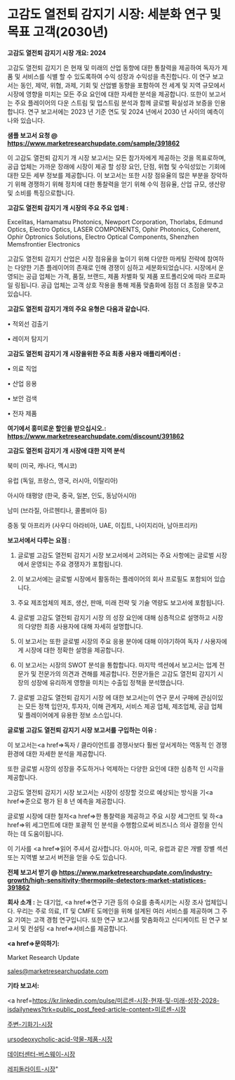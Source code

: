# 고감도 열전퇴 감지기 시장: 세분화 연구 및 목표 고객(2030년)

<strong>고감도 열전퇴 감지기 시장 개요: 2024</strong>

고감도 열전퇴 감지기 은 현재 및 미래의 산업 동향에 대한 통찰력을 제공하여 독자가 제품 및 서비스를 식별 할 수 있도록하여 수익 성장과 수익성을 촉진합니다. 이 연구 보고서는 동인, 제약, 위협, 과제, 기회 및 산업별 동향을 포함하여 전 세계 및 지역 규모에서 시장에 영향을 미치는 모든 주요 요인에 대한 자세한 분석을 제공합니다. 또한이 보고서는 주요 플레이어의 다운 스트림 및 업스트림 분석과 함께 글로벌 확실성과 보증을 인용합니다. 연구 보고서에는 2023 년 기준 연도 및 2024 년에서 2030 년 사이의 예측이 나와 있습니다.



<strong>샘플 보고서 요청 @ <a href=https://www.marketresearchupdate.com/sample/391862>https://www.marketresearchupdate.com/sample/391862</a></strong>

이 고감도 열전퇴 감지기 개 시장 보고서는 모든 참가자에게 제공하는 것을 목표로하며, 공급 업체는 가까운 장래에 시장이 제공 할 성장 요인, 단점, 위협 및 수익성있는 기회에 대한 모든 세부 정보를 제공합니다. 이 보고서는 또한 시장 점유율의 많은 부분을 장악하기 위해 경쟁하기 위해 정치에 대한 통찰력을 얻기 위해 수익 점유율, 산업 규모, 생산량 및 소비를 특징으로합니다.



<strong>고감도 열전퇴 감지기 개 시장의 주요 주요 업체 :</strong>

Excelitas, Hamamatsu Photonics, Newport Corporation, Thorlabs, Edmund Optics, Electro Optics, LASER COMPONENTS, Ophir Photonics, Coherent, Ophir Optronics Solutions, Electro Optical Components, Shenzhen Memsfrontier Electronics

고감도 열전퇴 감지기 산업은 시장 점유율을 높이기 위해 다양한 마케팅 전략에 참여하는 다양한 기존 플레이어의 존재로 인해 경쟁이 심하고 세분화되었습니다. 시장에서 운영되는 공급 업체는 가격, 품질, 브랜드, 제품 차별화 및 제품 포트폴리오에 따라 프로파일 링됩니다. 공급 업체는 고객 상호 작용을 통해 제품 맞춤화에 점점 더 초점을 맞추고 있습니다.



<strong>고감도 열전퇴 감지기 개의 주요 유형은 다음과 같습니다.</strong>

• 적외선 검출기

• 레이저 탐지기



<strong>고감도 열전퇴 감지기 개 시장을위한 주요 최종 사용자 애플리케이션 :</strong>

• 의료 직업

• 산업 응용

• 보안 검색

• 전자 제품



<strong>여기에서 흥미로운 할인을 받으십시오.: <a href=https://www.marketresearchupdate.com/discount/391862>https://www.marketresearchupdate.com/discount/391862</a></strong>



<strong>고감도 열전퇴 감지기 개 시장에 대한 지역 분석</strong>

북미 (미국, 캐나다, 멕시코)

유럽 (독일, 프랑스, 영국, 러시아, 이탈리아)

아시아 태평양 (한국, 중국, 일본, 인도, 동남아시아)

남미 (브라질, 아르헨티나, 콜롬비아 등)

중동 및 아프리카 (사우디 아라비아, UAE, 이집트, 나이지리아, 남아프리카)



<strong>보고서에서 다루는 요점 :</strong>

1. 글로벌 고감도 열전퇴 감지기 시장 보고서에서 고려되는 주요 사항에는 글로벌 시장에서 운영되는 주요 경쟁자가 포함됩니다.

2. 이 보고서에는 글로벌 시장에서 활동하는 플레이어의 회사 프로필도 포함되어 있습니다.

3. 주요 제조업체의 제조, 생산, 판매, 미래 전략 및 기술 역량도 보고서에 포함됩니다.

4. 글로벌 고감도 열전퇴 감지기 시장 의 성장 요인에 대해 심층적으로 설명하고 시장의 다양한 최종 사용자에 대해 자세히 설명합니다.

5. 이 보고서는 또한 글로벌 시장의 주요 응용 분야에 대해 이야기하여 독자 / 사용자에게 시장에 대한 정확한 설명을 제공합니다.

6. 이 보고서는 시장의 SWOT 분석을 통합합니다. 마지막 섹션에서 보고서는 업계 전문가 및 전문가의 의견과 견해를 제공합니다. 전문가들은 고감도 열전퇴 감지기 시장의 성장에 유리하게 영향을 미치는 수출입 정책을 분석했습니다.

7. 글로벌 고감도 열전퇴 감지기 시장 에 대한 보고서는이 연구 문서 구매에 관심이있는 모든 정책 입안자, 투자자, 이해 관계자, 서비스 제공 업체, 제조업체, 공급 업체 및 플레이어에게 유용한 정보 소스입니다.



<strong>글로벌 고감도 열전퇴 감지기 시장 보고서를 구입하는 이유 :</strong>

이 보고서는<a href=>독자 / 클</a>라이언트를 경쟁사보다 훨씬 앞서게하는 역동적 인 경쟁 환경에 대한 자세한 분석을 제공합니다.

또한 글로벌 시장의 성장을 주도하거나 억제하는 다양한 요인에 대한 심층적 인 시각을 제공합니다.

고감도 열전퇴 감지기 시장 보고서는 시장이 성장할 것으로 예상되는 방식을 기<a href=>준으로</a> 평가 된 8 년 예측을 제공합니다.

글로벌 시장에 대한 철저<a href=>한 통찰력</a>을 제공하고 주요 시장 세그먼트 및 하<a href=>위 세그</a>먼트에 대한 포괄적 인 분석을 수행함으로써 비즈니스 의사 결정을 인식하는 데 도움이됩니다.

이 기사를 <a href=>읽어 주</a>셔서 감사합니다. 아시아, 미국, 유럽과 같은 개별 장별 섹션 또는 지역별 보고서 버전을 얻을 수도 있습니다.



<strong>전체 보고서 받기 @ <a href=https://www.marketresearchupdate.com/industry-growth/high-sensitivity-thermopile-detectors-market-statistices-391862>https://www.marketresearchupdate.com/industry-growth/high-sensitivity-thermopile-detectors-market-statistices-391862</a></strong>



<strong>회사 소개 :</strong>
는 대기업, <a href=>연구 기</a>관 등의 수요를 충족시키는 시장 조사 업체입니다. 우리는 주로 의료, IT 및 CMFE 도메인을 위해 설계된 여러 서비스를 제공하며 그 주요 기여는 고객 경험 연구입니다. 또한 연구 보고서를 맞춤화하고 신디케이트 된 연구 보고서 및 컨설팅 <a href=>서비</a>스를 제공합니다.



<strong><a href=>문의하기:</a></strong>

Market Research Update

sales@marketresearchupdate.com



<strong>기타 보고서:</strong>

<a href=https://kr.linkedin.com/pulse/미르센-시장-현재-및-미래-성장-2028-isdailynews?trk=public_post_feed-article-content>미르센-시장</a>

<a href=https://www.linkedin.com/pulse/주변-기화기-시장-경쟁-분석-및-성장-잠재력-2029-consumer-connection-chronicles-24-/>주변-기화기-시장</a>

<a href=https://www.linkedin.com/pulse/ursodeoxycholic-acid-약물-제품-시장-진입-전략-bysnf/>ursodeoxycholic-acid-약물-제품-시장</a>

<a href=https://www.linkedin.com/pulse/데이터센터-버스웨이-시장-세분화-연구-및-목표-고객2029년-lrdrf/>데이터센터-버스웨이-시장</a>

<a href=https://www.linkedin.com/pulse/레피돌라이트-시장-경쟁-분석-및-성장-잠재력-2030-survey-savvy-insights-360-analysis-4jryf/>레피돌라이트-시장</a>"
